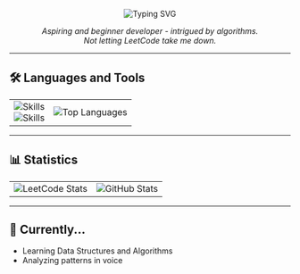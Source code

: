 <p align="center">
  <img src="https://readme-typing-svg.herokuapp.com?font=Fira+Code&size=24&duration=4000&pause=1000&color=6272A4&center=true&vCenter=true&width=435&lines=Hola%2C+me+llamo+Nathan!+%F0%9F%91%8B" alt="Typing SVG" />
</p>

<p align="center">
  <em>Aspiring and beginner developer - intrigued by algorithms.</em> <br>
  <em>Not letting LeetCode take me down.</em>
</p>

---

## 🛠️ Languages and Tools

<div align="center">
  <table>
    <tr>
      <td>
        <img src="https://skillicons.dev/icons?i=js,html,css,xd,py,java,vscode" alt="Skills" />
        <br>
        <img src="https://skillicons.dev/icons?i=windows,linux,lua,robloxstudio,discord" alt="Skills" />
      </td>
      <td>
        <img src="https://github-readme-stats.vercel.app/api/top-langs/?username=CvmuloSky&theme=tokyonight&layout=compact" alt="Top Languages" />
      </td>
    </tr>
  </table>
</div>

---

## 📊 Statistics

<div align="center">
  <table>
    <tr>
      <td>
        <img src="https://leetcard.jacoblin.cool/nathannnguyen162?ext=heatmap" alt="LeetCode Stats" />
      </td>
      <td>
        <img src="https://github-readme-stats.vercel.app/api?username=CvmuloSky&theme=tokyonight&show_icons=true" alt="GitHub Stats" />
      </td>
    </tr>
  </table>
</div>

---

## 🔭 Currently...

- Learning Data Structures and Algorithms
- Analyzing patterns in voice
